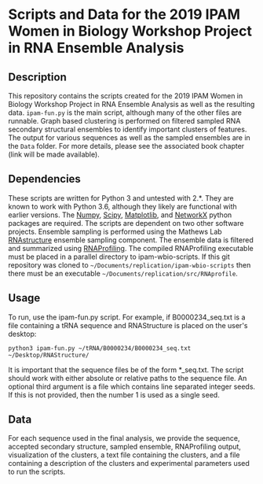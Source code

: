 
# Scripts and Data for the 2019 IPAM Women in Biology Workshop Project in RNA Ensemble Analysis

## Description

This repository contains the scripts created for the 2019 IPAM Women in Biology 
Workshop Project in RNA Ensemble Analysis as well as the resulting data. 
`ipam-fun.py` is the main script, 
although many of the other files are runnable. Graph based clustering is performed 
on filtered sampled RNA secondary structural ensembles to identify important 
clusters of features. The output for various sequences as well as the sampled 
ensembles are in the `Data` folder. For more details, please see the associated 
book chapter (link will be made available).

## Dependencies

These scripts are written for Python 3 and untested with 2.\*. They are known to 
work with Python 3.6, although they likely are functional with earlier versions. 
The [Numpy](https://numpy.org/), [Scipy](https://www.scipy.org/), 
[Matplotlib](https://matplotlib.org/), and [NetworkX](https://networkx.github.io/) 
python packages are required. The scripts are dependent on two other software 
projects. Ensemble sampling is performed using the Mathews Lab 
[RNAstructure](https://rna.urmc.rochester.edu/RNAstructure.html) ensemble 
sampling component. The ensemble data is filtered and summarized using 
[RNAProfiling](http://rnaprofiling.gatech.edu/). The compiled RNAProfiling executable 
must be placed in a parallel directory to ipam-wbio-scripts. If this git repository 
was cloned to `~/Documents/replication/ipam-wbio-scripts` then there must be an 
executable `~/Documents/replication/src/RNAprofile`.

## Usage

To run, use the ipam-fun.py script. For example, if B0000234_seq.txt is a file containing 
a tRNA sequence and RNAStructure is placed on the user's desktop:

```python3 ipam-fun.py ~/tRNA/B0000234/B0000234_seq.txt ~/Desktop/RNAStructure/```

It is important that the sequence files be of the form *\_seq.txt. The script 
should work with either absolute or relative paths to the sequence file. An optional 
third argument is a file which contains line separated integer seeds. If this is not 
provided, then the number 1 is used as a single seed.

## Data 

For each sequence used in the final analysis, we provide the sequence, accepted secondary structure, 
sampled ensemble, RNAProfiling output, visualization of the clusters, a text file containing the 
clusters, and a file containing a  description of the clusters and experimental parameters used to 
run the scripts.